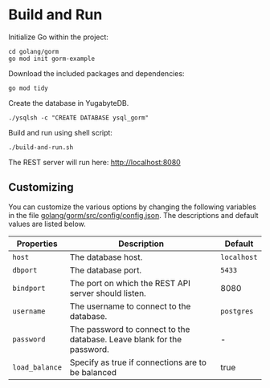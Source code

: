 # Build and Run

Initialize Go within the project:

```shell
cd golang/gorm
go mod init gorm-example
```

Download the included packages and dependencies:

```shell
go mod tidy
```

Create the database in YugabyteDB.

```shell
./ysqlsh -c "CREATE DATABASE ysql_gorm"
```

Build and run using shell script:

```shell
./build-and-run.sh
```

The REST server will run here: <http://localhost:8080>

## Customizing

You can customize the various options by changing the following variables in the file [golang/gorm/src/config/config.json](https://github.com/YugaByte/orm-examples/blob/master/golang/gorm/src/config/config.json). The descriptions and default values are listed below.

| Properties    | Description   | Default |
| ------------- | ------------- | ------- |
| `host`  | The database host. | `localhost`  |
| `dbport`  | The database port. | `5433`  |
| `bindport`  | The port on which the REST API server should listen. | 8080 |
| `username` | The username to connect to the database. | `postgres` |
| `password` | The password to connect to the database. Leave blank for the password. | - |
| `load_balance` | Specify as true if connections are to be balanced | true |